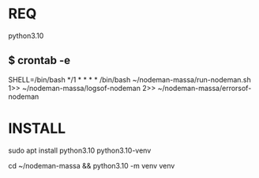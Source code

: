 # REQ  
python3.10

$ crontab -e  
---  
SHELL=/bin/bash
*/1 * * * * /bin/bash ~/nodeman-massa/run-nodeman.sh 1>> ~/nodeman-massa/logsof-nodeman 2>> ~/nodeman-massa/errorsof-nodeman

# INSTALL  
sudo apt install python3.10 python3.10-venv


cd ~/nodeman-massa && python3.10 -m venv venv

